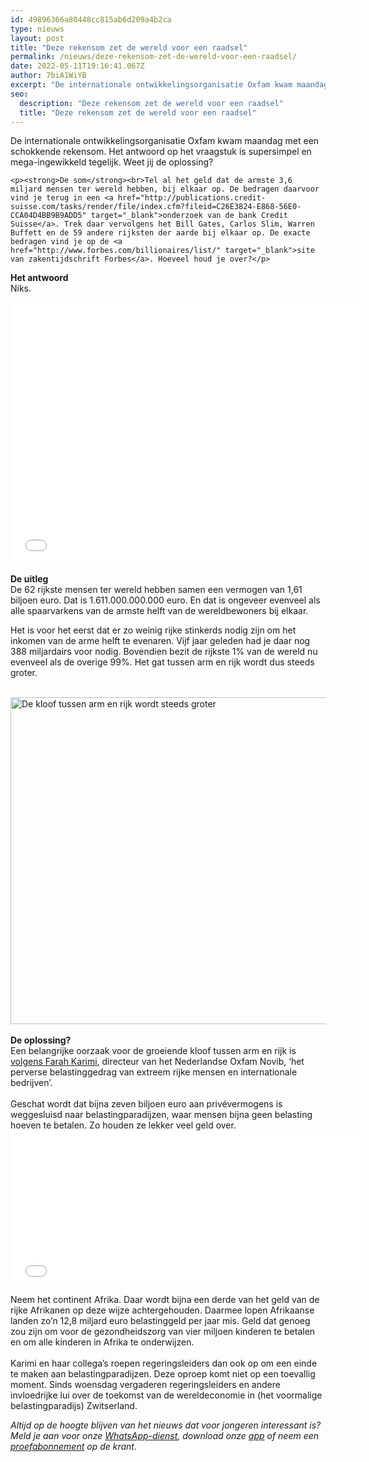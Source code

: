```yaml
---
id: 49896366a80448cc815ab6d209a4b2ca
type: nieuws
layout: post
title: "Deze rekensom zet de wereld voor een raadsel"
permalink: /nieuws/deze-rekensom-zet-de-wereld-voor-een-raadsel/
date: 2022-05-11T19:16:41.067Z
author: 7biA1WiYB
excerpt: "De internationale ontwikkelingsorganisatie Oxfam kwam maandag met een schokkende rekensom. Het antwoord op het vraagstuk is supersimpel en mega-ingewikkeld tegelijk. Weet jij de oplossing?  "
seo:
  description: "Deze rekensom zet de wereld voor een raadsel"
  title: "Deze rekensom zet de wereld voor een raadsel"
---
```

De internationale ontwikkelingsorganisatie Oxfam kwam maandag met een schokkende rekensom. Het antwoord op het vraagstuk is supersimpel en mega-ingewikkeld tegelijk. Weet jij de oplossing?  

    <p><strong>De som</strong><br>Tel al het geld dat de armste 3,6 miljard mensen ter wereld hebben, bij elkaar op. De bedragen daarvoor vind je terug in een <a href="http://publications.credit-suisse.com/tasks/render/file/index.cfm?fileid=C26E3824-E868-56E0-CCA04D4BB9B9ADD5" target="_blank">onderzoek van de bank Credit Suisse</a>. Trek daar vervolgens het Bill Gates, Carlos Slim, Warren Buffett en de 59 andere rijksten der aarde bij elkaar op. De exacte bedragen vind je op de <a href="http://www.forbes.com/billionaires/list/" target="_blank">site van zakentijdschrift Forbes</a>. Hoeveel houd je over?</p>
<p><strong>Het antwoord</strong><br>Niks.</p>
<iframe allowfullscreen="" class="giphy-embed" frameborder="0" height="420" src="//giphy.com/embed/tCPx027IE3Iru" width="560"></iframe><p><strong>De uitleg</strong><br>De 62 rijkste mensen ter wereld hebben samen een vermogen van 1,61 biljoen euro. Dat is 1.611.000.000.000 euro. En dat is ongeveer evenveel als alle spaarvarkens van de armste helft van de wereldbewoners bij elkaar.</p>
<p>Het is voor het eerst dat er zo weinig rijke stinkerds nodig zijn om het inkomen van de arme helft te evenaren. Vijf jaar geleden had je daar nog 388 miljardairs voor nodig. Bovendien bezit de rijkste 1% van de wereld nu evenveel als de overige 99%. Het gat tussen arm en rijk wordt dus steeds groter.<br><br><div class="media media-element-container media-default"><div id="file-15363" class="file file-image file-image-jpeg">

        
  
  <div class="content">
    <img alt="De kloof tussen arm en rijk wordt steeds groter" title="Beeld Oxfam" height="523" width="777" class="media-element file-default" src="https://7dagen.netlify.app/sites/default/files/Kloof%20arm%20rijk%20Oxfam.JPG">  </div>

  
</div>
</div><br><strong>De oplossing?</strong><br>Een belangrijke oorzaak voor de groeiende kloof tussen arm en rijk is <a href="http://www.oxfamnovib.nl/62-rijksten-bezitten-evenveel-als-armste-helft-wereldbevolking.html" target="_blank">volgens Farah Karimi</a>, directeur van het Nederlandse Oxfam Novib, ‘het perverse belastinggedrag van extreem rijke mensen en internationale bedrijven’.<br><br>Geschat wordt dat bijna zeven biljoen euro aan privévermogens is weggesluisd naar belastingparadijzen, waar mensen bijna geen belasting hoeven te betalen. Zo houden ze lekker veel geld over.
<iframe allowfullscreen="" class="giphy-embed" frameborder="0" height="248" src="//giphy.com/embed/HgRCL6irM8unm" width="560"></iframe>
<p>Neem het continent Afrika. Daar wordt bijna een derde van het geld van de rijke Afrikanen op deze wijze achtergehouden. Daarmee lopen Afrikaanse landen zo’n 12,8 miljard euro belastinggeld per jaar mis. Geld dat genoeg zou zijn om voor de gezondheidszorg van vier miljoen kinderen te betalen en om alle kinderen in Afrika te onderwijzen.<br><br>Karimi en haar collega’s roepen regeringsleiders dan ook op om een einde te maken aan belastingparadijzen. Deze oproep komt niet op een toevallig moment. Sinds woensdag vergaderen regeringsleiders en andere invloedrijke lui over de toekomst van de wereldeconomie in (het voormalige belastingparadijs) Zwitserland.</p>
<p><em>Altijd op de hoogte blijven van het nieuws dat voor jongeren interessant is? Meld je aan voor onze <a href="https://7dagen.netlify.app/whatsapp">WhatsApp-dienst</a>, download onze <a href="https://7dagen.netlify.app/app">app</a> of neem een <a href="https://7dagen.netlify.app/abonnement">proefabonnement</a> op de krant.</em></p>  
